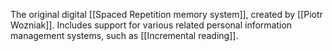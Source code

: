 The original digital [[Spaced Repetition memory system]], created by [[Piotr Wozniak]]. Includes support for various related personal information management systems, such as [[Incremental reading]].